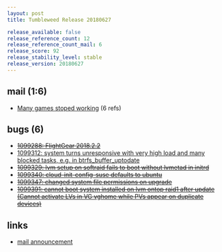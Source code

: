 ```yaml
---
layout: post
title: Tumbleweed Release 20180627

release_available: false
release_reference_count: 12
release_reference_count_mail: 6
release_score: 92
release_stability_level: stable
release_version: 20180627
---
```


## mail (1:6)

- [Many games stoped working](https://lists.opensuse.org/opensuse-factory/2018-07/msg00001.html) (6 refs)

## bugs (6)

<!--more-->

- ~~[1099288: FlightGear 2018.2.2](https://bugzilla.opensuse.org/show_bug.cgi?id=1099288)~~
- [1099312: system turns unresponsive with very high load and many blocked tasks, e.g. in btrfs_buffer_uptodate](https://bugzilla.opensuse.org/show_bug.cgi?id=1099312)
- ~~[1099329: lvm setup on softraid fails to boot without lvmetad in initrd](https://bugzilla.opensuse.org/show_bug.cgi?id=1099329)~~
- ~~[1099340: cloud-init-config-suse defaults to ubuntu](https://bugzilla.opensuse.org/show_bug.cgi?id=1099340)~~
- ~~[1099347: changed system file permissions on upgrade](https://bugzilla.opensuse.org/show_bug.cgi?id=1099347)~~
- ~~[1099391: cannot boot system installed on lvm ontop raid1 after update (Cannot activate LVs in VG vghome while PVs appear on duplicate devices)](https://bugzilla.opensuse.org/show_bug.cgi?id=1099391)~~



## links

- [mail announcement](https://lists.opensuse.org/opensuse-factory/2018-06/msg00352.html)
